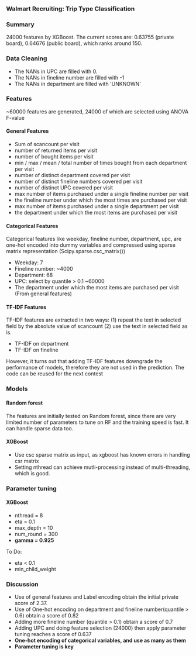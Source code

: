 ### Walmart Recruiting: Trip Type Classification

### Summary
24000 features by XGBoost. The current scores are: 0.63755 (private board), 0.64676 (public board), which ranks around 150. 

### Data Cleaning
* The NANs in UPC are filled with 0.
* The NANs in fineline number  are filled with -1
* The NANs in department are filled with 'UNKNOWN'

### Features
~60000 features are generated, 24000 of which are selected using ANOVA F-value

#### General Features
* Sum of scancount per visit
* number of returned items per visit
* number of bought items per visit
* min / max / mean / total number of times bought from each department per visit
* number of distinct department covered per visit
* number of distinct fineline numbers covered per visit
* number of distinct UPC covered per visit
* max number of items purchased under a single fineline number per visit
* the fineline number under which the most times are purchased per visit
* max number of items purchased under a single department per visit
* the department under which the most items are purchased per visit
#### Categorical Features
Categorical features like weekday, fineline number, department, upc, are one-hot encoded into dummy variables and compressed using sparse matrix representation (Scipy.sparse.csc_matrix())

* Weekday: 7 
* Fineline number: ~4000
* Department: 68
* UPC: select by quantile > 0.1 ~60000
* The department under which the most items are purchased per visit (From general features)

#### TF-IDF Features
TF-IDF features are extracted in two ways: (1) repeat the text in selected field by the absolute value of scancount (2) use the text in selected field as is.
* TF-IDF on department
* TF-IDF on fineline

However, it turns out that adding TF-IDF features downgrade the performance of models, therefore they are not used in the prediction. The code can be reused for the next contest

### Models
#### Random forest
The features are initially tested on Random forest, since there are very limited number of parameters to tune on RF and the training speed is fast.  It can handle sparse data too.

#### XGBoost
* Use csc sparse matrix as input, as xgboost has known errors in handling csr matrix
* Setting nthread can achieve mutli-processing instead of multi-threading, which is good.

### Parameter tuning
#### XGBoost
* nthread = 8
* eta = 0.1
* max_depth = 10
* num_round = 300
* **gamma = 0.925**

To Do:
* eta < 0.1
* min_child_weight

### Discussion
* Use of general features and Label encoding obtain the initial private score of 2.37. 
* Use of One-hot encoding on department and fineline number(quantile > 0.6) obtain a score of 0.82
* Adding more fineline number (quantile > 0.1) obtain a score of 0.7
* Adding UPC and doing feature selection (24000) then apply parameter tuning reaches a score of 0.637 
* **One-hot encoding of categorical variables, and use as many as them**
* **Parameter tuning is key**
